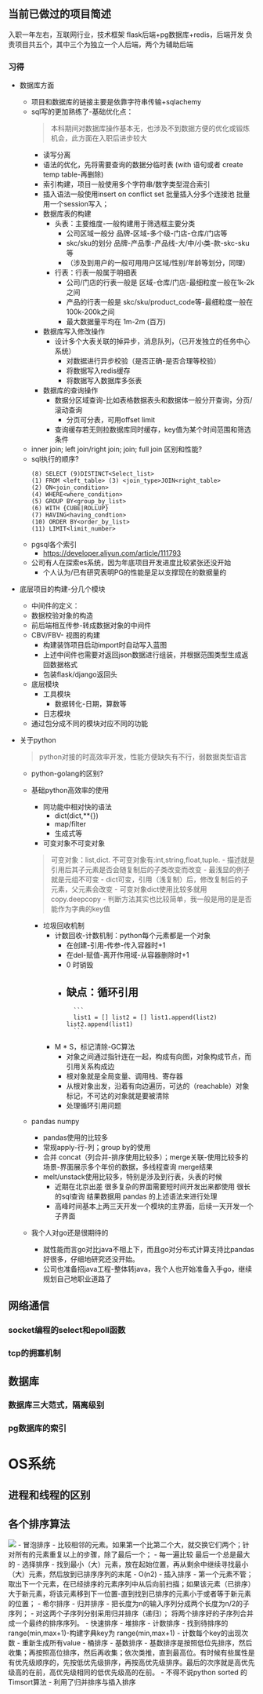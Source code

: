 
## 当前已做过的项目简述
入职一年左右，互联网行业，技术框架 flask后端+pg数据库+redis，后端开发
负责项目共五个，其中三个为独立一个人后端，两个为辅助后端
### 习得
- 数据库方面
    - 项目和数据库的链接主要是依靠字符串传输+sqlachemy
    - sql写的更加熟练了-基础优化点：
        >本科期间对数据库操作基本无，也涉及不到数据方便的优化或锻炼机会，此方面在入职后进步较大
        - 读写分离
        - 语法的优化，先将需要查询的数据分临时表 (with 语句或者 create temp table-再删除)
        - 索引构建，项目一般使用多个字符串/数字类型混合索引
        - 插入语法一般使用insert on conflict set
            批量插入分多个连接池 批量用一个session写入；
        - 数据库表的构建
            - 头表：主要维度-一般构建用于筛选框主要分类
                - 公司区域一般分 品牌-区域-多个级-门店-仓库/门店等
                - skc/sku的划分 品牌-产品季-产品线-大/中/小类-款-skc-sku等
                - （涉及到用户的一般可用用户区域/性别/年龄等划分，同理）
            - 行表：行表一般属于明细表
                - 公司/门店的行表一般是 区域-仓库/门店-最细粒度一般在1k-2k之间
                - 产品的行表一般是 skc/sku/product_code等-最细粒度一般在100k-200k之间
                - 最大数据量平均在 1m-2m (百万)
        - 数据库写入修改操作
            - 设计多个大表关联的掉异步，消息队列，（已开发独立的任务中心系统）
                - 对数据进行异步校验（是否正确-是否合理等校验）
                - 将数据写入redis缓存
                - 将数据写入数据库多张表
        - 数据库的查询操作
            - 数据分区域查询-比如表格数据表头和数据体一般分开查询，分页/滚动查询
                - 分页可分表，可用offset limit
            - 查询缓存若无则拉数据库同时缓存，key值为某个时间范围和筛选条件
    - inner join; left join/right join; join; full join 区别和性能?
    - sql执行的顺序?
        ```
        (8) SELECT (9)DISTINCT<Select_list>
        (1) FROM <left_table> (3) <join_type>JOIN<right_table>
        (2) ON<join_condition>
        (4) WHERE<where_condition>
        (5) GROUP BY<group_by_list>
        (6) WITH {CUBE|ROLLUP}
        (7) HAVING<having_condtion>
        (10) ORDER BY<order_by_list>
        (11) LIMIT<limit_number>
        ```
    - pgsql各个索引
        - https://developer.aliyun.com/article/111793
    - 公司有人在探索es系统，因为年底项目开发进度比较紧张还没开始
        - 个人认为/已有研究表明PG的性能是足以支撑现在的数据量的

- 底层项目的构建-分几个模块
    - 中间件的定义：
    - 数据校验对象的构造
    - 前后端相互传参-转成数据对象的中间件
    - CBV/FBV- 视图的构建
        - 构建装饰项目启动import时自动写入蓝图
        - 上述中间件也需要对返回json数据进行组装，并根据范围类型生成返回数据格式
        - 包装flask/django返回头
    - 底层模块
        - 工具模块
            - 数据转化-日期，算数等
        - 日志模块
    - 通过包分成不同的模块对应不同的功能

- 关于python
    > python对接的时高效率开发，性能方便缺失有不行，弱数据类型语言
    - python-golang的区别?

    - 基础python高效率的使用
        - 同功能中相对快的语法
            - dict(dict,**{})
            - map/filter
            - 生成式等
        - 可变对象不可变对象
        > 可变对象：list,dict.
        > 不可变对象有:int,string,float,tuple.
            - 描述就是引用后其子元素是否会随复制后的子类改变而改变
                - 最浅显的例子就是元组不可变
                - dict可变，引用（浅复制）后，修改复制后的子元素，父元素会改变
            - 可变对象dict使用比较多就用copy.deepcopy
            - 判断方法其实也比较简单，我一般是用的是是否能作为字典的key值
        - 垃圾回收机制
            - 计数回收-计数机制：python每个元素都是一个对象
                - 在创建-引用-传参-传入容器时+1
                - 在del-赋值-离开作用域-从容器删除时+1
                - 0 时销毁
                - 缺点：循环引用
                    -
                        ```
                        list1 = [] list2 = [] list1.append(list2) list2.append(list1)
                        ```
            - M * S，标记清除-GC算法
                - 对象之间通过指针连在一起，构成有向图，对象构成节点，而引用关系构成边
                - 根对象就是全局变量、调用栈、寄存器
                - 从根对象出发，沿着有向边遍历，可达的（reachable）对象标记，不可达的对象就是要被清除
                - 处理循环引用问题

    - pandas numpy
        - pandas使用的比较多
        - 常规apply-行-列；group by的使用
        - 合并 concat（列合并-排序使用比较多）；merge关联-使用比较多的场景-界面展示多个年份的数据，多线程查询 merge结果
        - melt/unstack使用比较多，特别是涉及到行表，头表的时候
            - 近期在北京出差 很多复杂的界面需要短时间开发出来都使用 很长的sql查询 结果数据用 pandas 的上述语法来进行处理
            - 高峰时间基本上两三天开发一个模块的主界面，后续一天开发一个子界面
            
    - 我个人对go还是很期待的
        - 就性能而言go对比java不相上下，而且go对分布式计算支持比pandas好很多，仔细地研究还没开始。
        - 公司也准备招java工程-整体转java，我个人也开始准备入手go，继续规划自己地职业道路了
    
    

## 网络通信
### socket编程的select和epoll函数
### tcp的拥塞机制


## 数据库
### 数据库三大范式，隔离级别
### pg数据库的索引


# OS系统
## 进程和线程的区别
## 各个排序算法

![](https://cdn.learnku.com/uploads/images/202001/04/22893/oVXLJOpmg3.png!large)
    - 冒泡排序
        - 比较相邻的元素。如果第一个比第二个大，就交换它们两个；针对所有的元素重复以上的步骤，除了最后一个；
        - 每一遍比较 最后一个总是最大的
    - 选择排序
        - 找到最小（大）元素，放在起始位置，再从剩余中继续寻找最小（大）元素，然后放到已排序序列的末尾
        - O(n2)
    - 插入排序
        - 第一个元素不管；取出下一个元素，在已经排序的元素序列中从后向前扫描；如果该元素（已排序）大于新元素，将该元素移到下一位置-直到找到已排序的元素小于或者等于新元素的位置；
    - 希尔排序
    - 归并排序
        - 把长度为n的输入序列分成两个长度为n/2的子序列；
        - 对这两个子序列分别采用归并排序（递归）；
        将两个排序好的子序列合并成一个最终的排序序列。
    - 快速排序
    - 堆排序
    - 计数排序
        - 找到待排序的range(min,max+1)-构建字典key为 range(min,max+1)
        - 计数每个key的出现次数
        - 重新生成所有value
    - 桶排序
    - 基数排序
        - 基数排序是按照低位先排序，然后收集；再按照高位排序，然后再收集；依次类推，直到最高位。有时候有些属性是有优先级顺序的，先按低优先级排序，再按高优先级排序。最后的次序就是高优先级高的在前，高优先级相同的低优先级高的在前。
    - 不得不说python sorted 的Timsort算法
        - 利用了归并排序与插入排序
